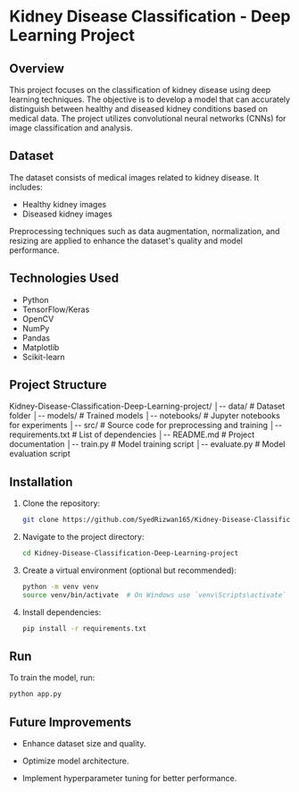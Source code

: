 # Kidney Disease Classification - Deep Learning Project

## Overview

This project focuses on the classification of kidney disease using deep learning techniques. The objective is to develop a model that can accurately distinguish between healthy and diseased kidney conditions based on medical data. The project utilizes convolutional neural networks (CNNs) for image classification and analysis.

## Dataset

The dataset consists of medical images related to kidney disease. It includes:

- Healthy kidney images
- Diseased kidney images

Preprocessing techniques such as data augmentation, normalization, and resizing are applied to enhance the dataset's quality and model performance.

## Technologies Used

- Python
- TensorFlow/Keras
- OpenCV
- NumPy
- Pandas
- Matplotlib
- Scikit-learn

## Project Structure
Kidney-Disease-Classification-Deep-Learning-project/
│-- data/ # Dataset folder
│-- models/ # Trained models
│-- notebooks/ # Jupyter notebooks for experiments
│-- src/ # Source code for preprocessing and training
│-- requirements.txt # List of dependencies
│-- README.md # Project documentation
│-- train.py # Model training script
│-- evaluate.py # Model evaluation script


## Installation

1. Clone the repository:

    ```bash
    git clone https://github.com/SyedRizwan165/Kidney-Disease-Classification-Deep-Learning-project.git
    ```

2. Navigate to the project directory:

    ```bash
    cd Kidney-Disease-Classification-Deep-Learning-project
    ```

3. Create a virtual environment (optional but recommended):

    ```bash
    python -m venv venv
    source venv/bin/activate  # On Windows use `venv\Scripts\activate`
    ```

4. Install dependencies:

    ```bash
    pip install -r requirements.txt
    ```

## Run

To train the model, run:

```bash
python app.py
```

## Future Improvements

- Enhance dataset size and quality.

- Optimize model architecture.

- Implement hyperparameter tuning for better performance.

